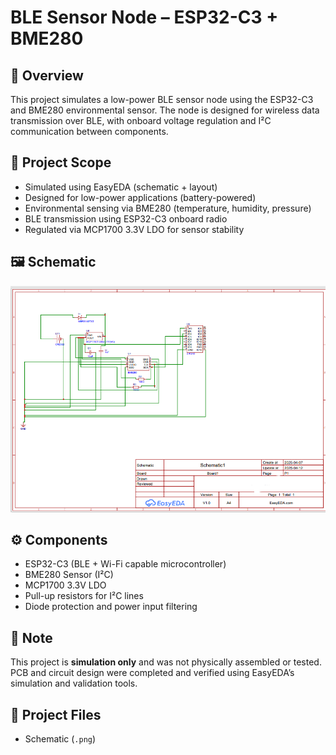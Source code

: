 # BLE Sensor Node – ESP32-C3 + BME280

## 🧠 Overview
This project simulates a low-power BLE sensor node using the ESP32-C3 and BME280 environmental sensor. The node is designed for wireless data transmission over BLE, with onboard voltage regulation and I²C communication between components.

## 🔧 Project Scope
- Simulated using EasyEDA (schematic + layout)
- Designed for low-power applications (battery-powered)
- Environmental sensing via BME280 (temperature, humidity, pressure)
- BLE transmission using ESP32-C3 onboard radio
- Regulated via MCP1700 3.3V LDO for sensor stability

## 🖼️ Schematic
![BLE Schematic](https://github.com/swaradh-273/ble-sensor-node/blob/main/images/ble_schematic.png?raw=true)


## ⚙️ Components
- ESP32-C3 (BLE + Wi-Fi capable microcontroller)
- BME280 Sensor (I²C)
- MCP1700 3.3V LDO
- Pull-up resistors for I²C lines
- Diode protection and power input filtering

## 🚫 Note
This project is **simulation only** and was not physically assembled or tested. PCB and circuit design were completed and verified using EasyEDA’s simulation and validation tools.

## 📎 Project Files
- Schematic (`.png`)

